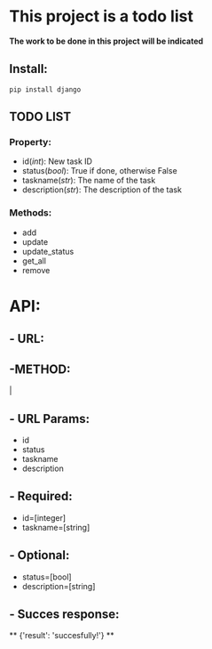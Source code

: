 # This project is a todo list

**The work to be done in this project will be indicated**

## **Install:**

`pip install django`

## TODO LIST
### Property:
- id(*int*): New task ID
- status(*bool*): True if done, otherwise False
- taskname(*str*): The name of the task
- description(*str*): The description of the task

### Methods:
- add
- update
- update_status
- get_all
- remove

# API:

## - URL:
 <add/>

## -METHOD:
<GET>|<POST>

## - URL Params:
- id
- status
- taskname
- description

## - Required:
- id=[integer]
- taskname=[string]

## - Optional:
- status=[bool]
- description=[string]

## - Succes response:
** {'result': 'succesfully!'} **